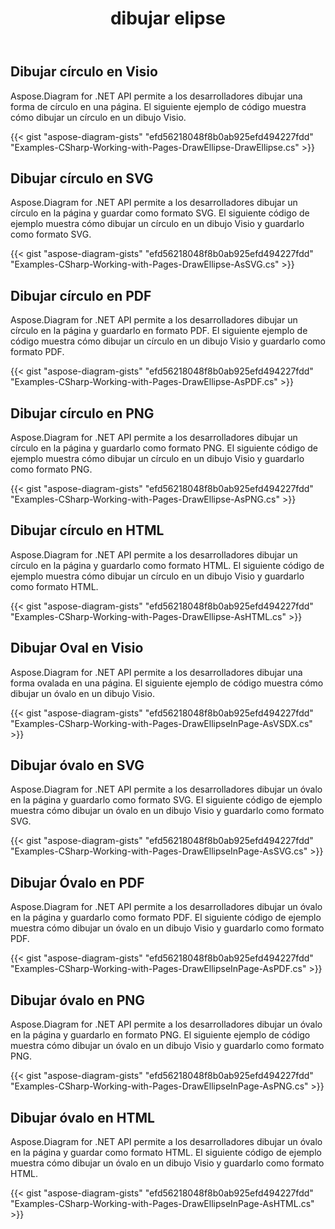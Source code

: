 ﻿---
title: dibujar elipse
type: docs
weight: 20
url: /es/net/drawing/draw-ellipse
description: Esta sección explica cómo dibujar elipses, círculos u óvalos en una página visio con Aspose.Diagram. Admite el uso de C# para dibujar círculos u óvalos y guardarlos como pdf, svg, html, imagen, xps y otros formatos.
---
## **Dibujar círculo en Visio**
Aspose.Diagram for .NET API permite a los desarrolladores dibujar una forma de círculo en una página. El siguiente ejemplo de código muestra cómo dibujar un círculo en un dibujo Visio.

{{< gist "aspose-diagram-gists" "efd56218048f8b0ab925efd494227fdd" "Examples-CSharp-Working-with-Pages-DrawEllipse-DrawEllipse.cs" >}}

## **Dibujar círculo en SVG**
Aspose.Diagram for .NET API permite a los desarrolladores dibujar un círculo en la página y guardar como formato SVG. El siguiente código de ejemplo muestra cómo dibujar un círculo en un dibujo Visio y guardarlo como formato SVG.

{{< gist "aspose-diagram-gists" "efd56218048f8b0ab925efd494227fdd" "Examples-CSharp-Working-with-Pages-DrawEllipse-AsSVG.cs" >}}

## **Dibujar círculo en PDF**
Aspose.Diagram for .NET API permite a los desarrolladores dibujar un círculo en la página y guardarlo en formato PDF. El siguiente ejemplo de código muestra cómo dibujar un círculo en un dibujo Visio y guardarlo como formato PDF.

{{< gist "aspose-diagram-gists" "efd56218048f8b0ab925efd494227fdd" "Examples-CSharp-Working-with-Pages-DrawEllipse-AsPDF.cs" >}}

## **Dibujar círculo en PNG**
Aspose.Diagram for .NET API permite a los desarrolladores dibujar un círculo en la página y guardarlo como formato PNG. El siguiente código de ejemplo muestra cómo dibujar un círculo en un dibujo Visio y guardarlo como formato PNG.

{{< gist "aspose-diagram-gists" "efd56218048f8b0ab925efd494227fdd" "Examples-CSharp-Working-with-Pages-DrawEllipse-AsPNG.cs" >}}

## **Dibujar círculo en HTML**
Aspose.Diagram for .NET API permite a los desarrolladores dibujar un círculo en la página y guardarlo como formato HTML. El siguiente código de ejemplo muestra cómo dibujar un círculo en un dibujo Visio y guardarlo como formato HTML.

{{< gist "aspose-diagram-gists" "efd56218048f8b0ab925efd494227fdd" "Examples-CSharp-Working-with-Pages-DrawEllipse-AsHTML.cs" >}}

## **Dibujar Oval en Visio**
Aspose.Diagram for .NET API permite a los desarrolladores dibujar una forma ovalada en una página. El siguiente ejemplo de código muestra cómo dibujar un óvalo en un dibujo Visio.

{{< gist "aspose-diagram-gists" "efd56218048f8b0ab925efd494227fdd" "Examples-CSharp-Working-with-Pages-DrawEllipseInPage-AsVSDX.cs" >}}

## **Dibujar óvalo en SVG**
Aspose.Diagram for .NET API permite a los desarrolladores dibujar un óvalo en la página y guardarlo como formato SVG. El siguiente código de ejemplo muestra cómo dibujar un óvalo en un dibujo Visio y guardarlo como formato SVG.

{{< gist "aspose-diagram-gists" "efd56218048f8b0ab925efd494227fdd" "Examples-CSharp-Working-with-Pages-DrawEllipseInPage-AsSVG.cs" >}}

## **Dibujar Óvalo en PDF**
Aspose.Diagram for .NET API permite a los desarrolladores dibujar un óvalo en la página y guardarlo como formato PDF. El siguiente código de ejemplo muestra cómo dibujar un óvalo en un dibujo Visio y guardarlo como formato PDF.

{{< gist "aspose-diagram-gists" "efd56218048f8b0ab925efd494227fdd" "Examples-CSharp-Working-with-Pages-DrawEllipseInPage-AsPDF.cs" >}}

## **Dibujar óvalo en PNG**
Aspose.Diagram for .NET API permite a los desarrolladores dibujar un óvalo en la página y guardarlo en formato PNG. El siguiente ejemplo de código muestra cómo dibujar un óvalo en un dibujo Visio y guardarlo como formato PNG.

{{< gist "aspose-diagram-gists" "efd56218048f8b0ab925efd494227fdd" "Examples-CSharp-Working-with-Pages-DrawEllipseInPage-AsPNG.cs" >}}

## **Dibujar óvalo en HTML**
Aspose.Diagram for .NET API permite a los desarrolladores dibujar un óvalo en la página y guardar como formato HTML. El siguiente código de ejemplo muestra cómo dibujar un óvalo en un dibujo Visio y guardarlo como formato HTML.

{{< gist "aspose-diagram-gists" "efd56218048f8b0ab925efd494227fdd" "Examples-CSharp-Working-with-Pages-DrawEllipseInPage-AsHTML.cs" >}}

